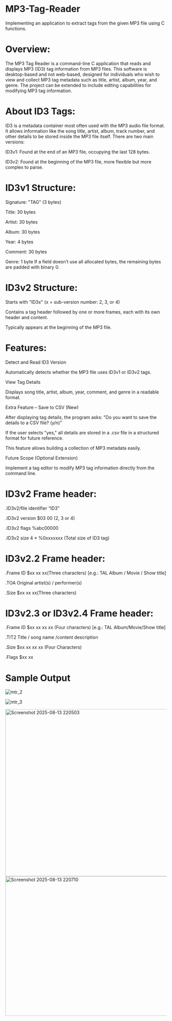 # MP3-Tag-Reader
Implementing an application to extract tags from the given MP3 file using C functions.

# Overview:
The MP3 Tag Reader is a command-line C application that reads and displays MP3 (ID3) tag information from MP3 files. This software is desktop-based and not web-based, designed for individuals who wish to view and collect MP3 tag metadata such as title, artist, album, year, and genre. The project can be extended to include editing capabilities for modifying MP3 tag information.

# About ID3 Tags:
ID3 is a metadata container most often used with the MP3 audio file format. It allows information like the song title, artist, album, track number, and other details to be stored inside the MP3 file itself.
There are two main versions:

ID3v1: Found at the end of an MP3 file, occupying the last 128 bytes.

ID3v2: Found at the beginning of the MP3 file, more flexible but more complex to parse.

# ID3v1 Structure:

Signature: "TAG" (3 bytes)

Title: 30 bytes

Artist: 30 bytes

Album: 30 bytes

Year: 4 bytes

Comment: 30 bytes

Genre: 1 byte
If a field doesn’t use all allocated bytes, the remaining bytes are padded with binary 0.

# ID3v2 Structure:

Starts with "ID3x" (x = sub-version number: 2, 3, or 4)

Contains a tag header followed by one or more frames, each with its own header and content.

Typically appears at the beginning of the MP3 file.

# Features:
Detect and Read ID3 Version

Automatically detects whether the MP3 file uses ID3v1 or ID3v2 tags.

View Tag Details

Displays song title, artist, album, year, comment, and genre in a readable format.

Extra Feature – Save to CSV (New)

After displaying tag details, the program asks:
"Do you want to save the details to a CSV file? (y/n)"

If the user selects "yes," all details are stored in a .csv file in a structured format for future reference.

This feature allows building a collection of MP3 metadata easily.

Future Scope (Optional Extension)

Implement a tag editor to modify MP3 tag information directly from the command line.
# ID3v2 Frame header: 
 .ID3v2/file identifier “ID3” 
 
 .ID3v2 version $03 00 (2, 3 or 4) 
 
 .ID3v2 flags %abc00000 
 
 .ID3v2 size 4 * %0xxxxxxx (Total size of ID3 tag) 
# ID3v2.2 Frame header:
 .Frame ID $xx xx xx(Three characters) [e.g.: TAL Album / Movie / Show title]
 
 .TOA Original artist(s) / performer(s) 
 
 .Size $xx xx xx(Three characters)
# ID3v2.3 or ID3v2.4 Frame header:
 .Frame ID $xx xx xx xx (Four characters) [e.g.: TAL Album/Movie/Show title]
 
 .TIT2 Title / song name /content description 
 
 .Size $xx xx xx xx (Four Characters)
 
 .Flags $xx xx
# Sample Output



![mtr_2](https://github.com/user-attachments/assets/3874efaa-0645-4ecc-9139-abe85f3426ab)


![mtr_3](https://github.com/user-attachments/assets/10ef0fc0-b300-44a8-9212-0d3c7b80612d)


<img width="1197" height="522" alt="Screenshot 2025-08-13 220503" src="https://github.com/user-attachments/assets/c78867d0-8cde-4301-a327-8bc2472371f1" />

<img width="1390" height="436" alt="Screenshot 2025-08-13 220710" src="https://github.com/user-attachments/assets/6c55408f-819d-47da-bbf1-64e225de7ab2" />

